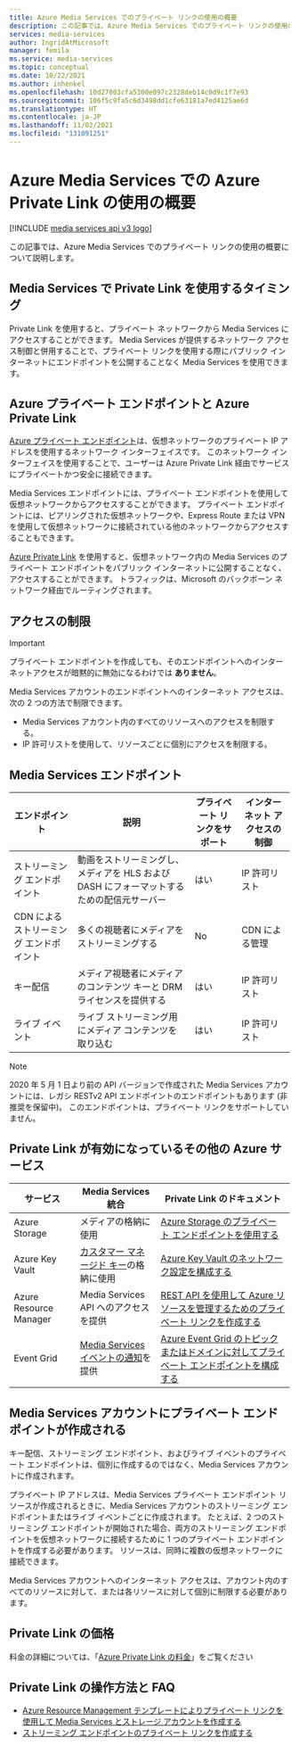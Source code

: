 ```yaml
---
title: Azure Media Services でのプライベート リンクの使用の概要
description: この記事では、Azure Media Services でのプライベート リンクの使用の概要について説明します。
services: media-services
author: IngridAtMicrosoft
manager: femila
ms.service: media-services
ms.topic: conceptual
ms.date: 10/22/2021
ms.author: inhenkel
ms.openlocfilehash: 10d27003cfa5300e097c2328deb14c0d9c1f7e93
ms.sourcegitcommit: 106f5c9fa5c6d3498dd1cfe63181a7ed4125ae6d
ms.translationtype: HT
ms.contentlocale: ja-JP
ms.lasthandoff: 11/02/2021
ms.locfileid: "131091251"
---
```

# <a name="overview-of-using-azure-private-link-with-azure-media-services"></a>Azure Media Services での Azure Private Link の使用の概要

[!INCLUDE [media services api v3 logo](./includes/v3-hr.md)]

この記事では、Azure Media Services でのプライベート リンクの使用の概要について説明します。

## <a name="when-to-use-private-link-with-media-services"></a>Media Services で Private Link を使用するタイミング

Private Link を使用すると、プライベート ネットワークから Media Services にアクセスすることができます。 Media Services が提供するネットワーク アクセス制御と併用することで、プライベート リンクを使用する際にパブリック インターネットにエンドポイントを公開することなく Media Services を使用できます。

## <a name="azure-private-endpoint-and-azure-private-link"></a>Azure プライベート エンドポイントと Azure Private Link

[Azure プライベート エンドポイント](/private-link/private-endpoint-overview)は、仮想ネットワークのプライベート IP アドレスを使用するネットワーク インターフェイスです。  このネットワーク インターフェイスを使用することで、ユーザーは Azure Private Link 経由でサービスにプライベートかつ安全に接続できます。

Media Services エンドポイントには、プライベート エンドポイントを使用して仮想ネットワークからアクセスすることができます。 プライベート エンドポイントには、ピアリングされた仮想ネットワークや、Express Route または VPN を使用して仮想ネットワークに接続されている他のネットワークからアクセスすることもできます。

[Azure Private Link](/private-link/) を使用すると、仮想ネットワーク内の Media Services のプライベート エンドポイントをパブリック インターネットに公開することなく、アクセスすることができます。 トラフィックは、Microsoft のバックボーン ネットワーク経由でルーティングされます。

## <a name="restricting-access"></a>アクセスの制限

> [!Important]
> プライベート エンドポイントを作成しても、そのエンドポイントへのインターネットアクセスが暗黙的に無効になるわけでは **ありません**。

Media Services アカウントのエンドポイントへのインターネット アクセスは、次の 2 つの方法で制限できます。

- Media Services アカウント内のすべてのリソースへのアクセスを制限する。
- IP 許可リストを使用して、リソースごとに個別にアクセスを制限する。

## <a name="media-services-endpoints"></a>Media Services エンドポイント

| エンドポイント                    | 説明                                                               | プライベート リンクをサポート | インターネット アクセスの制御 |
| --------------------------- | ------------------------------------------------------------------------- | --------------------- | ----------------------- |
| ストリーミング エンドポイント          | 動画をストリーミングし、メディアを HLS および DASH にフォーマットするための配信元サーバー | はい                   | IP 許可リスト            |
| CDN によるストリーミング エンドポイント | 多くの視聴者にメディアをストリーミングする                                              | No                    | CDN による管理          |
| キー配信                | メディア視聴者にメディアのコンテンツ キーと DRM ライセンスを提供する             | はい                   | IP 許可リスト            |
| ライブ イベント                  | ライブ ストリーミング用にメディア コンテンツを取り込む                                  | はい                   | IP 許可リスト            |

> [!NOTE]
> 2020 年 5 月 1 日より前の API バージョンで作成された Media Services アカウントには、レガシ RESTv2 API エンドポイントのエンドポイントもあります (非推奨を保留中)。  このエンドポイントは、プライベート リンクをサポートしていません。

## <a name="other-private-link-enabled-azure-services"></a>Private Link が有効になっているその他の Azure サービス

| サービス                | Media Services 統合                      | Private Link のドキュメント |
| ---------------------- | ----------------------------------------------- | -------------------------- |
| Azure Storage          | メディアの格納に使用                             | [Azure Storage のプライベート エンドポイントを使用する](/storage/common/storage-private-endpoints) |
| Azure Key Vault        | [カスタマー マネージド キー](security-customer-managed-keys-portal-tutorial.md)の格納に使用             | [Azure Key Vault のネットワーク設定を構成する](/key-vault/general/how-to-azure-key-vault-network-security) |
| Azure Resource Manager | Media Services API へのアクセスを提供          | [REST API を使用して Azure リソースを管理するためのプライベート リンクを作成する](/azure-resource-manager/management/create-private-link-access-rest) |
| Event Grid             | [Media Services イベントの通知](./monitoring/job-state-events-cli-how-to.md)を提供 | [Azure Event Grid のトピックまたはドメインに対してプライベート エンドポイントを構成する](/event-grid/configure-private-endpoints)  |

## <a name="private-endpoints-are-created-on-the-media-services-account"></a>Media Services アカウントにプライベート エンドポイントが作成される

キー配信、ストリーミング エンドポイント、およびライブ イベントのプライベート エンドポイントは、個別に作成するのではなく、Media Services アカウントに作成されます。

プライベート IP アドレスは、Media Services プライベート エンドポイント リソースが作成されるときに、Media Services アカウントのストリーミング エンドポイントまたはライブ イベントごとに作成されます。 たとえば、2 つのストリーミング エンドポイントが開始された場合、両方のストリーミング エンドポイントを仮想ネットワークに接続するために 1 つのプライベート エンドポイントを作成する必要があります。 リソースは、同時に複数の仮想ネットワークに接続できます。

Media Services アカウントへのインターネット アクセスは、アカウント内のすべてのリソースに対して、または各リソースに対して個別に制限する必要があります。

## <a name="private-link-pricing"></a>Private Link の価格
料金の詳細については、「[Azure Private Link の料金](https://azure.microsoft.com/pricing/details/private-link)」をご覧ください

## <a name="private-link-how-tos-and-faqs"></a>Private Link の操作方法と FAQ

- [Azure Resource Management テンプレートによりプライベート リンクを使用して Media Services とストレージ アカウントを作成する](security-private-link-arm-how-to.md)
- [ストリーミング エンドポイントのプライベート リンクを作成する](security-private-link-streaming-endpoint-how-to.md)